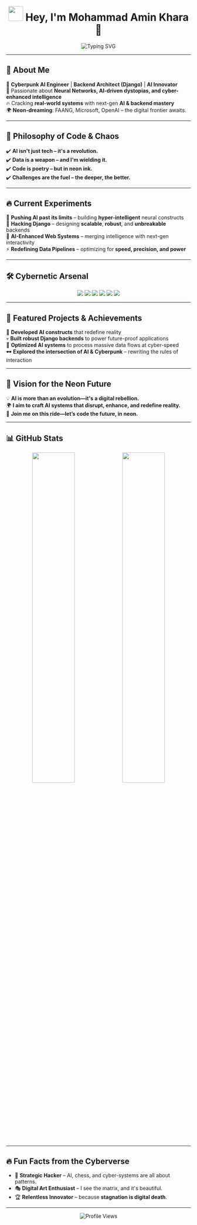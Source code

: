 <h1 align="center">
  <img src="https://media.giphy.com/media/hvRJCLFzcasrR4ia7z/giphy.gif" width="40px">
  Hey, I'm <strong>Mohammad Amin Khara</strong> 🚀
</h1>

<p align="center">
  <img src="https://readme-typing-svg.herokuapp.com?font=Fira+Code&size=25&pause=1000&color=0FF7F7&center=true&vCenter=true&width=800&lines=AI+%7C+Machine+Learning+%7C+Cybernetic+Backend+Django;Building+Neon+Futures+with+Code+and+Intelligence;Engineer%2C+Hacker%2C+Problem+Solver%2C+Game+Changer;AI+is+the+Future%2C+and+I'm+Here+to+Rewrite+It!" alt="Typing SVG" />
</p>

---

## 🌌 About Me  
🚀 **Cyberpunk AI Engineer** | **Backend Architect (Django)** | **AI Innovator**  
🎯 Passionate about **Neural Networks, AI-driven dystopias, and cyber-enhanced intelligence**  
🔥 Cracking **real-world systems** with next-gen **AI & backend mastery**  
🌍 **Neon-dreaming**: FAANG, Microsoft, OpenAI – the digital frontier awaits.  

---

## 🎯 Philosophy of Code & Chaos  
✔️ **AI isn't just tech – it's a revolution.**  
✔️ **Data is a weapon – and I'm wielding it.**  
✔️ **Code is poetry – but in neon ink.**  
✔️ **Challenges are the fuel – the deeper, the better.**  

---

## 🔥 Current Experiments  
🧠 **Pushing AI past its limits** – building **hyper-intelligent** neural constructs  
💾 **Hacking Django** – designing **scalable**, **robust**, and **unbreakable** backends  
📡 **AI-Enhanced Web Systems** – merging intelligence with next-gen interactivity  
⚡ **Redefining Data Pipelines** – optimizing for **speed, precision, and power**  

---

## 🛠️ Cybernetic Arsenal  
<p align="center">
  <img src="https://img.shields.io/badge/Python-3776AB?style=for-the-badge&logo=python&logoColor=white" />  
  <img src="https://img.shields.io/badge/Django-092E20?style=for-the-badge&logo=django&logoColor=white" />  
  <img src="https://img.shields.io/badge/TensorFlow-FF6F00?style=for-the-badge&logo=tensorflow&logoColor=white" />  
  <img src="https://img.shields.io/badge/PyTorch-EE4C2C?style=for-the-badge&logo=pytorch&logoColor=white" />  
  <img src="https://img.shields.io/badge/Linux-FCC624?style=for-the-badge&logo=linux&logoColor=black" />  
  <img src="https://img.shields.io/badge/PostgreSQL-336791?style=for-the-badge&logo=postgresql&logoColor=white" />  
</p>  

---

## 🚀 Featured Projects & Achievements  
🔮 **Developed AI constructs** that redefine reality  
💀 **Built robust Django backends** to power future-proof applications  
📡 **Optimized AI systems** to process massive data flows at cyber-speed  
🕶️ **Explored the intersection of AI & Cyberpunk** – rewriting the rules of interaction  

---

## 🎯 Vision for the Neon Future  
💡 **AI is more than an evolution—it's a digital rebellion.**  
🌍 **I aim to craft AI systems that disrupt, enhance, and redefine reality.**  
🚀 **Join me on this ride—let’s code the future, in neon.**  

---

## 📊 GitHub Stats  
<p align="center">
  <img src="https://github-readme-stats.vercel.app/api?username=aghabidareh&show_icons=true&theme=neon" width="48%" />
  <img src="https://github-readme-streak-stats.herokuapp.com/?user=aghabidareh&theme=neon" width="48%" />
</p>  

---

## 🔥 Fun Facts from the Cyberverse  
- 🎯 **Strategic Hacker** – AI, chess, and cyber-systems are all about patterns.  
- 🎭 **Digital Art Enthusiast** – I see the matrix, and it's beautiful.  
- 🏆 **Relentless Innovator** – because **stagnation is digital death**.  

---

<p align="center">
  <img src="https://komarev.com/ghpvc/?username=aghabidareh&color=neon" alt="Profile Views" />
</p>
